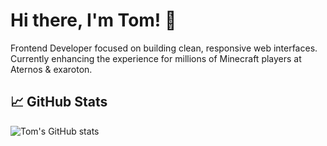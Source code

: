 # Hi there, I'm Tom! 👋

Frontend Developer focused on building clean, responsive web interfaces. Currently enhancing the experience for millions of Minecraft players at Aternos & exaroton.

## 📈 GitHub Stats
![Tom's GitHub stats](https://github-readme-stats.vercel.app/api?username=tomjpeg&show_icons=true&theme=radical)
